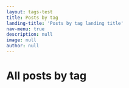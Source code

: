 ```yaml
---
layout: tags-test
title: Posts by tag
landing-title: 'Posts by tag landing title'
nav-menu: true
description: null
image: null
author: null
---
```


<h1>All posts by tag</h1>
